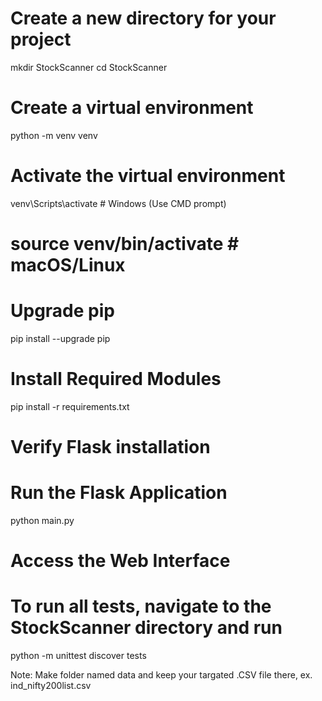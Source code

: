 # Create a new directory for your project

mkdir StockScanner
cd StockScanner

# Create a virtual environment

python -m venv venv

# Activate the virtual environment

venv\Scripts\activate # Windows (Use CMD prompt)

# source venv/bin/activate # macOS/Linux

# Upgrade pip

pip install --upgrade pip

# Install Required Modules

pip install -r requirements.txt

# Verify Flask installation

<!-- python -m flask --version -->

# Run the Flask Application

python main.py

# Access the Web Interface

<!-- Open your web browser and go to http://127.0.0.1:5000/. -->

# To run all tests, navigate to the StockScanner directory and run

python -m unittest discover tests

Note: Make folder named data and keep your targated .CSV file there, ex. ind_nifty200list.csv
